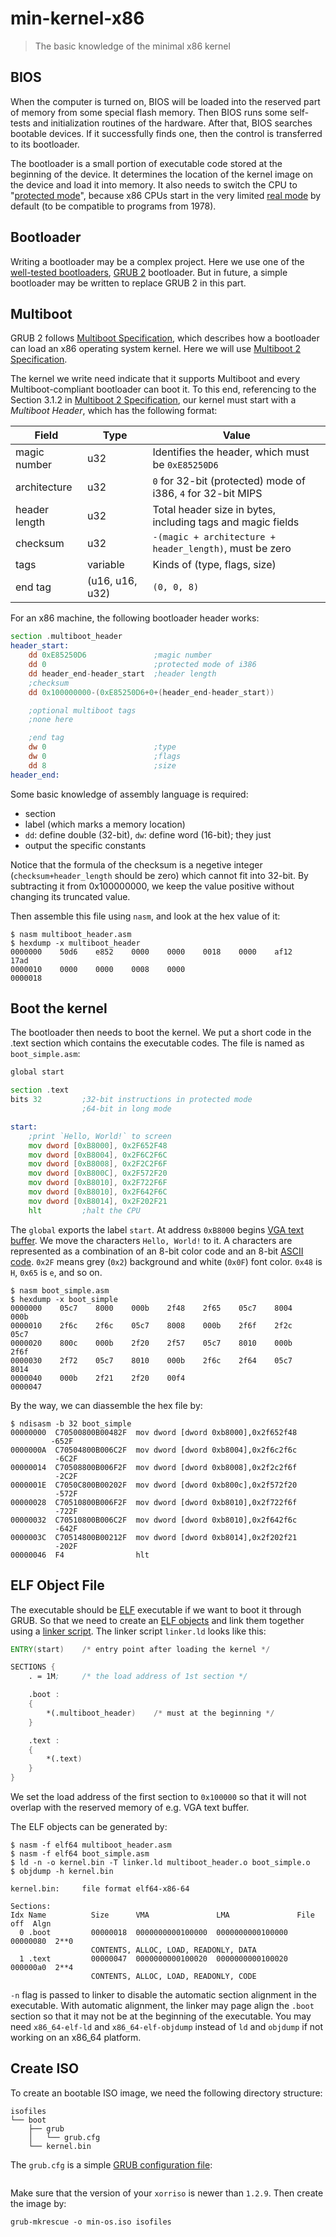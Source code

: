 # min-kernel-x86
> The basic knowledge of the minimal x86 kernel


## BIOS

When the computer is turned on, BIOS will be loaded into the reserved
part of memory from some special flash memory. Then BIOS runs some
self-tests and initialization routines of the hardware. After that, BIOS
searches bootable devices. If it successfully finds one, then the
control is transferred to its bootloader.

The bootloader is a small portion of executable code stored at the
beginning of the device. It determines the location of the kernel image
on the device and load it into memory. It also needs to switch the CPU
to "[protected mode][1]", because x86 CPUs start in the very limited [real
mode][2] by default (to be compatible to programs from 1978).

[1]: https://en.wikipedia.org/wiki/Protected_mode
[2]: http://wiki.osdev.org/Real_Mode

## Bootloader

Writing a bootloader may be a complex project. Here we use one of the
[well-tested bootloaders][3], [GRUB 2][4] bootloader. But in future, a
simple bootloader may be written to replace GRUB 2 in this part.

[3]: https://en.wikipedia.org/wiki/Comparison_of_boot_loaders
[4]: http://wiki.osdev.org/GRUB_2

## Multiboot

GRUB 2 follows [Multiboot Specification][5], which describes how a
bootloader can load an x86 operating system kernel. Here we will use
[Multiboot 2 Specification][6].

The kernel we write need indicate that it supports Multiboot and every
Multiboot-compliant bootloader can boot it. To this end, referencing to
the Section 3.1.2 in [Multiboot 2 Specification][6], our kernel must
start with a *Multiboot Header*, which has the following format:

| **Field**     | **Type**        | **Value**                                                    |
|---------------|-----------------|--------------------------------------------------------------|
| magic number  | u32             | Identifies the header, which must be `0xE85250D6`            |
| architecture  | u32             | `0` for 32-bit (protected) mode of i386, `4` for 32-bit MIPS |
| header length | u32             | Total header size in bytes, including tags and magic fields  |
| checksum      | u32             | `-(magic + architecture + header_length)`, must be zero      |
| tags          | variable        | Kinds of (type, flags, size)                                 |
| end tag       | (u16, u16, u32) | `(0, 0, 8)`                                                  |

For an x86 machine, the following bootloader header works:

```asm
section .multiboot_header
header_start:
    dd 0xE85250D6               ;magic number
    dd 0                        ;protected mode of i386
    dd header_end-header_start  ;header length
    ;checksum
    dd 0x100000000-(0xE85250D6+0+(header_end-header_start))

    ;optional multiboot tags
    ;none here

    ;end tag
    dw 0                        ;type
    dw 0                        ;flags
    dd 8                        ;size
header_end:
```

Some basic knowledge of assembly language is required:
* section
* label (which marks a memory location)
* `dd`: define double (32-bit), `dw`: define word (16-bit); they just
* output the specific constants

Notice that the formula of the checksum is a negetive integer
(`checksum+header_length` should be zero) which cannot fit into 32-bit.
By subtracting it from 0x100000000, we keep the value positive without
changing its truncated value.

Then assemble this file using `nasm`, and look at the hex value of it:
```
$ nasm multiboot_header.asm
$ hexdump -x multiboot_header
0000000    50d6    e852    0000    0000    0018    0000    af12    17ad
0000010    0000    0000    0008    0000
0000018
```

[5]: https://en.wikipedia.org/wiki/Multiboot_Specification
[6]: http://nongnu.askapache.com/grub/phcoder/multiboot.pdf

## Boot the kernel

The bootloader then needs to boot the kernel. We put a short code in the
.text section which contains the executable codes. The file is named as
`boot_simple.asm`:
```asm
global start

section .text
bits 32         ;32-bit instructions in protected mode
                ;64-bit in long mode

start:
    ;print `Hello, World!` to screen
    mov dword [0xB8000], 0x2F652F48
    mov dword [0xB8004], 0x2F6C2F6C
    mov dword [0xB8008], 0x2F2C2F6F
    mov dword [0xB800C], 0x2F572F20
    mov dword [0xB8010], 0x2F722F6F
    mov dword [0xB8010], 0x2F642F6C
    mov dword [0xB8014], 0x2F202F21
    hlt         ;halt the CPU
```

The `global` exports the label `start`. At address `0xB8000` begins [VGA
text buffer][7]. We move the characters `Hello, World!` to it. A
characters are represented as a combination of an 8-bit color code and
an 8-bit [ASCII code][8]. `0x2F` means grey (`0x2`) background and white
(`0x0F`) font color. `0x48` is `H`, `0x65` is `e`, and so on.

```
$ nasm boot_simple.asm
$ hexdump -x boot_simple
0000000    05c7    8000    000b    2f48    2f65    05c7    8004    000b
0000010    2f6c    2f6c    05c7    8008    000b    2f6f    2f2c    05c7
0000020    800c    000b    2f20    2f57    05c7    8010    000b    2f6f
0000030    2f72    05c7    8010    000b    2f6c    2f64    05c7    8014
0000040    000b    2f21    2f20    00f4
0000047
```

By the way, we can diassemble the hex file by:
```
$ ndisasm -b 32 boot_simple
00000000  C70500800B00482F  mov dword [dword 0xb8000],0x2f652f48
         -652F
0000000A  C70504800B006C2F  mov dword [dword 0xb8004],0x2f6c2f6c
          -6C2F
00000014  C70508800B006F2F  mov dword [dword 0xb8008],0x2f2c2f6f
          -2C2F
0000001E  C7050C800B00202F  mov dword [dword 0xb800c],0x2f572f20
          -572F
00000028  C70510800B006F2F  mov dword [dword 0xb8010],0x2f722f6f
          -722F
00000032  C70510800B006C2F  mov dword [dword 0xb8010],0x2f642f6c
          -642F
0000003C  C70514800B00212F  mov dword [dword 0xb8014],0x2f202f21
          -202F
00000046  F4                hlt
```

[7]: https://en.wikipedia.org/wiki/VGA-compatible_text_mode#Access_methods
[8]: https://en.wikipedia.org/wiki/ASCII#ASCII_printable_code_chart

## ELF Object File

The executable should be [ELF][9] executable if we want to boot it
through GRUB. So that we need to create an [ELF objects][10] and link
them together using a [linker script][11]. The linker script `linker.ld`
looks like this:
```asm
ENTRY(start)    /* entry point after loading the kernel */

SECTIONS {
    . = 1M;     /* the load address of 1st section */

    .boot :
    {
        *(.multiboot_header)    /* must at the beginning */
    }

    .text :
    {
        *(.text)
    }
}
```

We set the load address of the first section to `0x100000` so that it
will not overlap with the reserved memory of e.g. VGA text buffer.

The ELF objects can be generated by:
```
$ nasm -f elf64 multiboot_header.asm
$ nasm -f elf64 boot_simple.asm
$ ld -n -o kernel.bin -T linker.ld multiboot_header.o boot_simple.o
$ objdump -h kernel.bin

kernel.bin:     file format elf64-x86-64

Sections:
Idx Name          Size      VMA               LMA               File off  Algn
  0 .boot         00000018  0000000000100000  0000000000100000  00000080  2**0
                  CONTENTS, ALLOC, LOAD, READONLY, DATA
  1 .text         00000047  0000000000100020  0000000000100020  000000a0  2**4
                  CONTENTS, ALLOC, LOAD, READONLY, CODE
```

`-n` flag is passed to linker to disable the automatic section alignment
in the executable. With automatic alignment, the linker may page align
the `.boot` section so that it may not be at the beginning of the
executable. You may need `x86_64‑elf‑ld` and `x86_64‑elf‑objdump`
instead of `ld` and `objdump` if not working on an x86_64 platform.

[9]: https://en.wikipedia.org/wiki/Executable_and_Linkable_Format
[10]: http://wiki.osdev.org/Object_Files
[11]: https://sourceware.org/binutils/docs/ld/Scripts.html

## Create ISO

To create an bootable ISO image, we need the following directory
structure:
```
isofiles
└── boot
    ├── grub
    │   └── grub.cfg
    └── kernel.bin
```

The `grub.cfg` is a simple [GRUB configuration file][12]:
```cfg
```

Make sure that the version of your `xorriso` is newer than `1.2.9`. Then
create the image by:
```
grub-mkrescue -o min-os.iso isofiles
```

[12]: http://www.gnu.org/software/grub/manual/grub.html#Configuration

